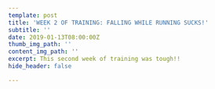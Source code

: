 ```yaml
---
template: post
title: 'WEEK 2 OF TRAINING: FALLING WHILE RUNNING SUCKS!'
subtitle: ''
date: 2019-01-13T08:00:00Z
thumb_img_path: ''
content_img_path: ''
excerpt: This second week of training was tough!!
hide_header: false

---
```

